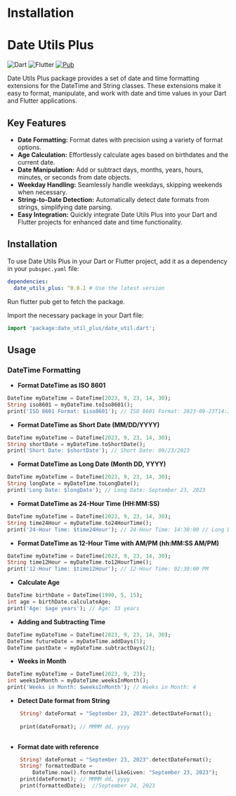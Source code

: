 

# Installation


# Date Utils Plus

![Dart](https://img.shields.io/badge/Dart-2.1.0+-blue.svg)
![Flutter](https://img.shields.io/badge/Flutter-2.0+-blue.svg)
[![Pub](https://img.shields.io/pub/v/date_utils_plus.svg)](https://pub.dev/packages/date_utils_plus)


Date Utils Plus package provides a set of date and time formatting extensions for the DateTime and String classes. These extensions make it easy to format, manipulate, and work with date and time values in your Dart and Flutter applications.

## Key Features

- **Date Formatting:** Format dates with precision using a variety of format options.
- **Age Calculation:** Effortlessly calculate ages based on birthdates and the current date.
- **Date Manipulation:** Add or subtract days, months, years, hours, minutes, or seconds from date objects.
- **Weekday Handling:** Seamlessly handle weekdays, skipping weekends when necessary.
- **String-to-Date Detection:** Automatically detect date formats from strings, simplifying date parsing.
- **Easy Integration:** Quickly integrate Date Utils Plus into your Dart and Flutter projects for enhanced date and time functionality.

## Installation

To use Date Utils Plus in your Dart or Flutter project, add it as a dependency in your `pubspec.yaml` file:

```yaml
dependencies:
  date_utils_plus: ^0.0.1 # Use the latest version
```
Run flutter pub get to fetch the package.

Import the necessary package in your Dart file:

```dart
import 'package:date_util_plus/date_util.dart';
```

## Usage 

### DateTime Formatting

- **Format DateTime as ISO 8601**
```dart
DateTime myDateTime = DateTime(2023, 9, 23, 14, 30);
String iso8601 = myDateTime.toIso8601();
print('ISO 8601 Format: $iso8601'); // ISO 8601 Format: 2023-09-23T14:30:00.000
```

- **Format DateTime as Short Date (MM/DD/YYYY)**
```dart
DateTime myDateTime = DateTime(2023, 9, 23, 14, 30);
String shortDate = myDateTime.toShortDate();
print('Short Date: $shortDate'); // Short Date: 09/23/2023
```

- **Format DateTime as Long Date (Month DD, YYYY)**
```dart
DateTime myDateTime = DateTime(2023, 9, 23, 14, 30);
String longDate = myDateTime.toLongDate();
print('Long Date: $longDate'); // Long Date: September 23, 2023
```

- **Format DateTime as 24-Hour Time (HH:MM:SS)**
```dart
DateTime myDateTime = DateTime(2023, 9, 23, 14, 30);
String time24Hour = myDateTime.to24HourTime();
print('24-Hour Time: $time24Hour'); // 24-Hour Time: 14:30:00 // Long Date: September 23, 2023
```

- **Format DateTime as 12-Hour Time with AM/PM (hh:MM:SS AM/PM)**
```dart
DateTime myDateTime = DateTime(2023, 9, 23, 14, 30);
String time12Hour = myDateTime.to12HourTime();
print('12-Hour Time: $time12Hour'); // 12-Hour Time: 02:30:00 PM
```

- **Calculate Age**
```dart
DateTime birthDate = DateTime(1990, 5, 15);
int age = birthDate.calculateAge;
print('Age: $age years'); // Age: 33 years
```

- **Adding and Subtracting Time**
```dart
DateTime myDateTime = DateTime(2023, 9, 23, 14, 30);
DateTime futureDate = myDateTime.addDays(5);
DateTime pastDate = myDateTime.subtractDays(2); 
```


- **Weeks in Month**
```dart
DateTime myDateTime = DateTime(2023, 9, 23);
int weeksInMonth = myDateTime.weeksInMonth();
print('Weeks in Month: $weeksInMonth'); // Weeks in Month: 4 
```

- **Detect Date format from String**
```dart
    String? dateFormat = "September 23, 2023".detectDateFormat();
  
    print(dateFormat); // MMMM dd, yyyy
   
```



- **Format date with reference**
```dart
    String? dateFormat = "September 23, 2023".detectDateFormat();
    String? formattedDate =
        DateTime.now().formatDate(likeGiven: "September 23, 2023");
    print(dateFormat); // MMMM dd, yyyy
    print(formattedDate);  //September 24, 2023
```




